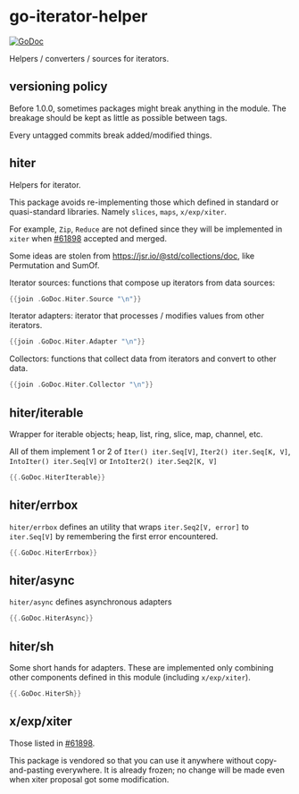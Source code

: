 # go-iterator-helper

[![GoDoc](https://godoc.org/github.com/golang/gddo?status.svg)](https://pkg.go.dev/github.com/ngicks/go-iterator-helper)

Helpers / converters / sources for iterators.

## versioning policy

Before 1.0.0, sometimes packages might break anything in the module.
The breakage should be kept as little as possible between tags.

Every untagged commits break added/modified things.

## hiter

Helpers for iterator.

This package avoids re-implementing those which defined in standard or quasi-standard libraries.
Namely `slices`, `maps`, `x/exp/xiter`.

For example, `Zip`, `Reduce` are not defined since they will be implemented in `xiter` when
[#61898](https://github.com/golang/go/issues/61898) accepted and merged.

Some ideas are stolen from https://jsr.io/@std/collections/doc, like Permutation and SumOf.

Iterator sources: functions that compose up iterators from data sources:

```go
{{join .GoDoc.Hiter.Source "\n"}}
```

Iterator adapters: iterator that processes / modifies values from other iterators.

```go
{{join .GoDoc.Hiter.Adapter "\n"}}
```

Collectors: functions that collect data from iterators and convert to other data.

```go
{{join .GoDoc.Hiter.Collector "\n"}}
```

## hiter/iterable

Wrapper for iterable objects; heap, list, ring, slice, map, channel, etc.

All of them implement 1 or 2 of `Iter() iter.Seq[V]`, `Iter2() iter.Seq[K, V]`, `IntoIter() iter.Seq[V]` or `IntoIter2() iter.Seq2[K, V]`

```go
{{.GoDoc.HiterIterable}}
```

## hiter/errbox

`hiter/errbox` defines an utility that wraps `iter.Seq2[V, error]` to `iter.Seq[V]` by remembering the first error encountered.

```go
{{.GoDoc.HiterErrbox}}
```

## hiter/async

`hiter/async` defines asynchronous adapters

```go
{{.GoDoc.HiterAsync}}
```

## hiter/sh

Some short hands for adapters.
These are implemented only combining other components defined in this module (including `x/exp/xiter`).

```go
{{.GoDoc.HiterSh}}
```

## x/exp/xiter

Those listed in [#61898](https://github.com/golang/go/issues/61898).

This package is vendored so that you can use it anywhere without copy-and-pasting everywhere.
It is already frozen; no change will be made even when xiter proposal got some modification.
